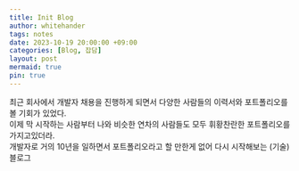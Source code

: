 ```yaml
---
title: Init Blog
author: whitehander
tags: notes
date: 2023-10-19 20:00:00 +09:00
categories: [Blog, 잡담]
layout: post
mermaid: true
pin: true
---
```


최근 회사에서 개발자 채용을 진행하게 되면서 다양한 사람들의 이력서와 포트폴리오를 볼 기회가 있었다.  
이제 막 시작하는 사람부터 나와 비슷한 연차의 사람들도 모두 휘황찬란한 포트폴리오를 가지고있더라.  
개발자로 거의 10년을 일하면서 포트폴리오라고 할 만한게 없어 다시 시작해보는 (기술)블로그